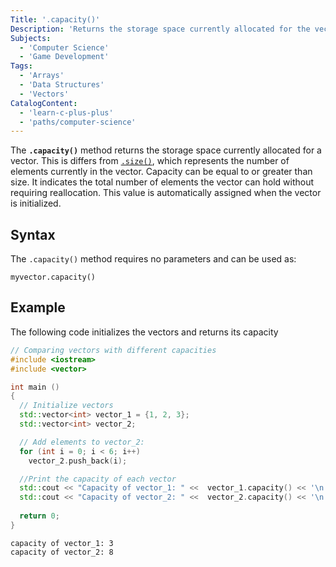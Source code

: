 ```yaml
---
Title: '.capacity()'
Description: 'Returns the storage space currently allocated for the vector'
Subjects:
  - 'Computer Science'
  - 'Game Development'
Tags:
  - 'Arrays'
  - 'Data Structures'
  - 'Vectors'
CatalogContent:
  - 'learn-c-plus-plus'
  - 'paths/computer-science'
---
```


The **`.capacity()`** method returns the storage space currently allocated for a vector. This is differs from [`.size()`](https://www.codecademy.com/resources/docs/cpp/vectors/size), which represents the number of elements currently in the vector. Capacity can be equal to or greater than size. It indicates the total number of elements the vector can hold without requiring reallocation. This value is automatically assigned when the vector is initialized.

## Syntax

The `.capacity()` method requires no parameters and can be used as:

```pseudo
myvector.capacity()
```

## Example

The following code initializes the vectors and returns its capacity

```cpp
// Comparing vectors with different capacities
#include <iostream>
#include <vector>

int main ()
{
  // Initialize vectors
  std::vector<int> vector_1 = {1, 2, 3};
  std::vector<int> vector_2;

  // Add elements to vector_2:
  for (int i = 0; i < 6; i++) 
    vector_2.push_back(i);

  //Print the capacity of each vector
  std::cout << "Capacity of vector_1: " <<  vector_1.capacity() << '\n';
  std::cout << "Capacity of vector_2: " <<  vector_2.capacity() << '\n';
    
  return 0;
}
```


```shell
capacity of vector_1: 3
capacity of vector_2: 8
```

